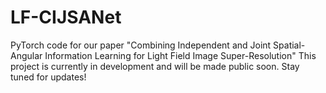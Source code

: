 # LF-CIJSANet
PyTorch code for our paper "Combining Independent and Joint Spatial-Angular Information Learning for Light Field Image Super-Resolution"
This project is currently in development and will be made public soon. Stay tuned for updates!
